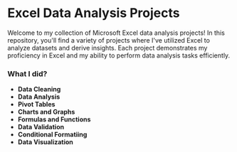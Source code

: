 # Excel Data Analysis Projects
<p>Welcome to my collection of Microsoft Excel data analysis projects! In this repository, you'll find a variety of projects where I've utilized Excel to analyze datasets and derive insights. Each project demonstrates my proficiency in Excel and my ability to perform data analysis tasks efficiently.</p>
<h3>What I did?</h3>
<ul>
  <li><strong>Data Cleaning</strong>
  </li>
  <li><strong>Data Analysis</strong>
  </li>
  <li><strong>Pivot Tables</strong>
  </li>
  <li><strong>Charts and Graphs</strong>
  </li>
  <li><strong>Formulas and Functions</strong>
  </li>
  <li><strong>Data Validation</strong>
  </li>
  <li><strong>Conditional Formatiing</strong>
  </li>
  <li><strong>Data Visualization</strong>
  </li>
</ul>
